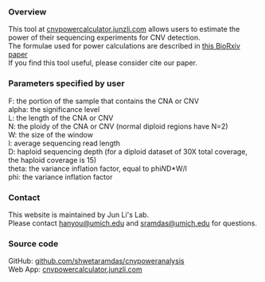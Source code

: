 ### Overview
This tool at [cnvpowercalculator.junzli.com](http://cnvpowercalculator.junzli.com) allows users to estimate the power of their sequencing experiments for CNV detection.  
The formulae used for power calculations are described in [this BioRxiv paper](https://www.biorxiv.org/content/10.1101/413690v1)  
If you find this tool useful, please consider cite our paper.  

### Parameters specified by user
F: the portion of the sample that contains the CNA or CNV  
alpha: the significance level  
L: the length of the CNA or CNV  
N: the ploidy of the CNA or CNV (normal diploid regions have N=2)  
W: the size of the window  
l: average sequencing read length  
D: haploid sequencing depth (for a diploid dataset of 30X total coverage, the haploid coverage is 15)  
theta: the variance inflation factor, equal to phi*N*D*W/l  
phi: the variance inflation factor

### Contact
This website is maintained by Jun Li's Lab.  
Please contact hanyou@umich.edu and sramdas@umich.edu for questions.

### Source code
GitHub: [github.com/shwetaramdas/cnvpoweranalysis](http://github.com/shwetaramdas/cnvpoweranalysis)  
Web App: [cnvpowercalculator.junzli.com](http://cnvpowercalculator.junzli.com)  
